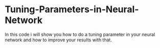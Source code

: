 # Tuning-Parameters-in-Neural-Network
In this code i will show you how to do a tuning parameter in your neural network and how to improve your results with that.
